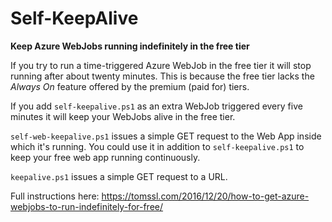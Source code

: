 # Self-KeepAlive

**Keep Azure WebJobs running indefinitely in the free tier**

If you try to run a time-triggered Azure WebJob in the free tier it will stop running after about twenty minutes. This is because the free tier lacks the *Always On* feature offered by the premium (paid for) tiers. 

If you add `self-keepalive.ps1` as an extra WebJob triggered every five minutes it will keep your WebJobs alive in the free tier.

`self-web-keepalive.ps1` issues a simple GET request to the Web App inside which it's running. You could use it in addition to `self-keepalive.ps1` to keep your free web app running continuously.

`keepalive.ps1` issues a simple GET request to a URL.

Full instructions here: https://tomssl.com/2016/12/20/how-to-get-azure-webjobs-to-run-indefinitely-for-free/
